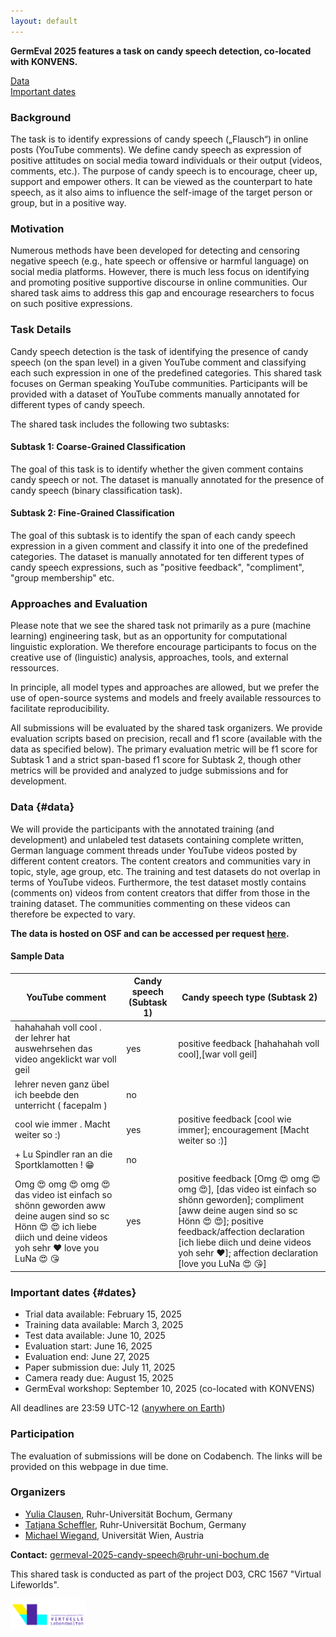 ```yaml
---
layout: default
---
```


**GermEval 2025 features a task on candy speech detection, co-located with KONVENS.**

[Data](#data)\
[Important dates](#dates)

### Background 

The task is to identify expressions of candy speech („Flausch“) in online posts (YouTube comments).
We define candy speech as expression of positive attitudes on social media toward individuals or their output (videos, comments, etc.).
The purpose of candy speech is to encourage, cheer up, support and empower others. 
It can be viewed as the counterpart to hate speech, as it also aims to influence the self-image of the target person or group, but in a positive way.

### Motivation

Numerous methods have been developed for detecting and censoring negative speech (e.g., hate speech or offensive or harmful language) on social media platforms. 
However, there is much less focus on identifying and promoting positive supportive discourse in online communities. Our shared task aims to address this gap and encourage researchers to focus on such positive expressions.

### Task Details

Candy speech detection is the task of identifying the presence of candy speech (on the span level) in a given YouTube comment and classifying each such expression in one of the predefined categories. 
This shared task focuses on German speaking YouTube communities. Participants will be provided with a dataset of YouTube comments manually annotated for different types of candy speech. 

The shared task includes the following two subtasks:

#### Subtask 1: Coarse-Grained Classification
The goal of this task is to identify whether the given comment contains candy speech or not. The dataset is manually annotated for the presence of candy speech (binary classification task).

#### Subtask 2: Fine-Grained Classification
The goal of this subtask is to identify the span of each candy speech expression in a given comment and classify it into one of the predefined categories. The dataset is manually annotated for ten different types of candy speech expressions, such as "positive feedback", "compliment", "group membership" etc.

### Approaches and Evaluation

Please note that we see the shared task not primarily as a pure (machine learning) engineering task, but as an opportunity for computational linguistic exploration. We therefore encourage participants to focus on the creative use of (linguistic) analysis, approaches, tools, and external ressources.

In principle, all model types and approaches are allowed, but we prefer the use of open-source systems and models and freely available ressources to facilitate reproducibility.

All submissions will be evaluated by the shared task organizers. We provide evaluation scripts based on precision, recall and f1 score (available with the data as specified below). The primary evaluation metric will be f1 score for Subtask 1 and a strict span-based f1 score for Subtask 2, though other metrics will be provided and analyzed to judge submissions and for development. 

### Data {#data}

We will provide the participants with the annotated training (and development) and unlabeled test datasets containing complete written, German language comment threads under YouTube videos posted by different content creators. 
The content creators and communities vary in topic, style, age group, etc. 
The training and test datasets do not overlap in terms of YouTube videos. Furthermore, the test dataset mostly contains (comments on) videos from content creators that differ from those in the training dataset. The communities commenting on these videos can therefore be expected to vary.

 
**The data is hosted on OSF and can be accessed per request [here](https://osf.io/4g8zb/).**


#### Sample Data

 
<table>
<thead>
<tr class="header">
<th>YouTube comment</th>
<th>Candy speech (Subtask 1)</th>
<th>Candy speech type (Subtask 2)</th>
</tr>
</thead>
<tbody>
<tr>
<td markdown="span">hahahahah voll cool . der lehrer hat auswehrsehen das video angeklickt war voll geil</td>
<td markdown="span">yes</td>
<td markdown="span">positive feedback [hahahahah voll cool],[war voll geil]</td>
</tr>
<tr>
<td markdown="span">lehrer neven ganz übel ich beebde den unterricht ( facepalm )</td>
<td markdown="span">no</td>
<td markdown="span"> </td>
</tr>
<tr>
<td markdown="span">cool wie immer . Macht weiter so :)</td>
<td markdown="span">yes</td>
<td markdown="span">positive feedback [cool wie immer]; encouragement [Macht weiter so :)]</td>
</tr>
<tr>
<td markdown="span">+ Lu Spindler ran an die Sportklamotten ! 😁</td>
<td markdown="span">no</td>
<td markdown="span"> </td>
</tr>
<tr>
<td markdown="span">Omg 😍 omg 😍 omg 😍 das video ist einfach so shönn geworden aww deine augen sind so sc Hönn 😍 😍 ich liebe diich und deine videos yoh sehr ❤ love you LuNa 😍 😘</td>
<td markdown="span">yes</td>
<td markdown="span">positive feedback [Omg 😍 omg 😍 omg 😍], [das video ist einfach so shönn geworden]; compliment [aww deine augen sind so sc Hönn 😍 😍]; positive feedback/affection declaration [ich liebe diich und deine videos yoh sehr ❤]; affection declaration [love you LuNa 😍 😘]</td>
</tr>
</tbody>
</table>


### Important dates {#dates}

- Trial data available: February 15, 2025
- Training data available: March 3, 2025
- Test data available: June 10, 2025
- Evaluation start: June 16, 2025
- Evaluation end: June 27, 2025
- Paper submission due: July 11, 2025
- Camera ready due: August 15, 2025
- GermEval workshop: September 10, 2025 (co-located with KONVENS)


All deadlines are 23:59 UTC-12 ([anywhere on Earth](https://en.wikipedia.org/wiki/Anywhere_on_Earth))


### Participation

The evaluation of submissions will be done on Codabench. The links will be provided on this webpage in due time.


### Organizers

- [Yulia Clausen](), Ruhr-Universität Bochum, Germany
- [Tatjana Scheffler](http://staff.germanistik.rub.de/digitale-forensische-linguistik/), Ruhr-Universität Bochum, Germany
- [Michael Wiegand](https://homepage.univie.ac.at/michael.wiegand/), Universität Wien, Austria

__Contact:__ <germeval-2025-candy-speech@ruhr-uni-bochum.de>

This shared task is conducted as part of the project D03, CRC 1567 "Virtual Lifeworlds".

<img src="assets/sfb-logo.png" width="120">


